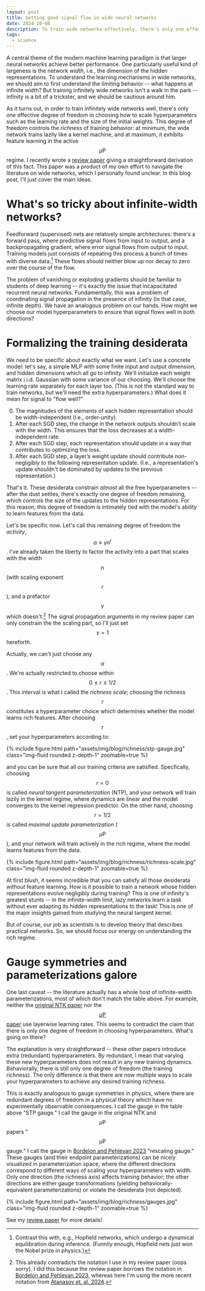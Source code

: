 ```yaml
---
layout: post
title: Getting good signal flow in wide neural networks
date: 2024-10-08
description: To train wide networks effectively, there's only one effective degree of freedom in choosing how hyperparameters scale.
tags:
  - science
---
```


A central theme of the modern machine learning paradigm is that larger neural networks achieve better performance. One particularly useful kind of largeness is the network *width*, i.e., the dimension of the hidden representations. To understand the learning mechanisms in wide networks, we should aim to first understand the limiting behavior -- what happens at infinite width? But training infinitely wide networks isn't a walk in the park -- infinity is a bit of a trickster, and we should be cautious around him.

As it turns out, in order to train infinitely wide networks well, there's only *one* effective degree of freedom in choosing how to scale hyperparameters such as the learning rate and the size of the initial weights. This degree of freedom controls the *richness* of training behavior: at minimum, the wide network trains lazily like a kernel machine, and at maximum, it exhibits feature learning in the active $$\mu\mathrm{P}$$ regime. I recently wrote a [review paper](https://arxiv.org/abs/2404.19719) giving a straightforward derivation of this fact. This paper was a product of my own effort to navigate the literature on wide networks, which I personally found unclear. In this blog post, I'll just cover the main ideas.

# What's so tricky about infinite-width networks?

Feedforward (supervised) nets are relatively simple architectures: there's a forward pass, where predictive signal flows from input to output, and a backpropagating gradient, where error signal flows from output to input. Training models just consists of repeating this process a bunch of times with diverse data.[^1] These flows should neither blow up nor decay to zero over the course of the flow.

The problem of vanishing or exploding gradients should be familiar to students of deep learning -- it's exactly the issue that incapacitated recurrent neural networks. Fundamentally, this was a problem of coordinating signal propagation in the presence of infinity (in that case, infinite depth). We have an analogous problem on our hands. How might we choose our model hyperparameters to ensure that signal flows well in both directions?

# Formalizing the training desiderata

We need to be specific about exactly what we want. Let's use a concrete model: let's say, a simple MLP with some finite input and output dimension, and hidden dimensions which all go to infinity. We'll initialize each weight matrix i.i.d. Gaussian with some variance of our choosing. We'll choose the learning rate separately for each layer too. (This is not the standard way to train networks, but we'll need the extra hyperparameters.) What does it mean for signal to "flow well?"

0. The magnitudes of the elements of each hidden representation should be width-independent (i.e., order-unity).
1. After each SGD step, the change in the network outputs shouldn’t scale with the width. This ensures that the loss decreases at a width-independent rate.
2. After each SGD step, each representation should update in a way that contributes to optimizing the loss.
3. After each SGD step, a layer’s weight update should contribute non-negligibly to the following representation update. (I.e., a representation's update shouldn't be dominated by updates to the previous representation.)

That's it. These desiderata constrain *almost* all the free hyperparameters -- after the dust settles, there's exactly one degree of freedom remaining, which controls the size of the updates to the hidden representations. For this reason, this degree of freedom is intimately tied with the model's ability to learn features from the data.

Let's be specific now. Let's call this remaining degree of freedom the *activity*, $$\alpha \equiv \gamma n^r$$. I've already taken the liberty to factor the activity into a part that scales with the width $$n$$ (with scaling exponent $$r$$), and a prefactor $$\gamma$$ which doesn't.[^2] The signal propagation arguments in my review paper can only constrain the the scaling part, so I'll just set $$\gamma=1$$ hereforth.

Actually, we can't just choose any $$\alpha$$. We're actually restricted to choose within $$0 \leq r \leq 1/2$$. This interval is what I called the *richness scale*; choosing the richness $$r$$ constitutes a hyperparameter choice which determines whether the model learns rich features. After choosing $$r$$, set your hyperparameters according to:

<div class="row mt-3">
    <div class="col-sm-8 mx-auto mt-md-0">
        {% include figure.html path="assets/img/blog/richness/stp-gauge.jpg" class="img-fluid rounded z-depth-1" zoomable=true %}
    </div>
</div>

and you can be sure that all our training criteria are satisfied. Specfically, choosing $$r=0$$ is called *neural tangent parameterization* (NTP), and your network will train lazily in the kernel regime, where dynamics are linear and the model converges to the kernel regression predictor. On the other hand, choosing $$r=1/2$$ is called *maximal update parameterization* ($$\mu\mathrm{P}$$), and your network will train actively in the rich regime, where the model learns features from the data.

<div class="row mt-3">
    <div class="col-sm mt-3 mt-md-0">
        {% include figure.html path="assets/img/blog/richness/richness-scale.jpg" class="img-fluid rounded z-depth-1" zoomable=true %}
    </div>
</div>

At first blush, it seems incredible that you can satisfy all those desiderata *without* feature learning. How is it possible to train a network whose hidden representations evolve negligibly during training? This is one of infinity's greatest stunts -- in the infinite-width limit, lazy networks learn a task without ever adapting its hidden representations to the task! This is one of the major insights gained from studying the neural tangent kernel.

But of course, our job as scientists is to develop theory that describes practical networks. So, we should focus our energy on understanding the rich regime.

# Gauge symmetries and parameterizations galore

One last caveat -- the literature actually has a whole host of infinite-width parameterizations, most of which don't match the table above. For example, neither the [original NTK paper](https://arxiv.org/abs/1806.07572) nor the [$$\mu\mathrm{P}$$ paper](https://arxiv.org/abs/2011.14522) use layerwise learning rates. This seems to contradict the claim that there is only one degree of freedom in choosing hyperparameters. What's going on there?

The explanation is very straightforward -- these other papers introduce extra (redundant) hyperparameters. By redundant, I mean that varying these new hyperparameters does not result in any new training dynamics. Behaviorally, there is still only one degree of freedom (the training richness). The only difference is that there are now multiple ways to scale your hyperparameters to achieve any desired training richness.

This is exactly analogous to gauge symmetries in physics, where there are redundant degrees of freedom in a physical theory which have no experimentally observable consequences. I call the gauge in the table above "STP gauge." I call the gauge in the original NTK and $$\mu\mathrm{P}$$ papers "$$\mu\mathrm{P}$$ gauge." I call the gauge in [Bordelon and Pehlevan 2023](https://arxiv.org/abs/2205.09653) "rescaling gauge." These gauges (and their endpoint parameterizations) can be nicely visualized in parameterization space, where the different directions correspond to different ways of scaling your hyperparameters with width. Only one direction (the richness axis) affects training behavior; the other directions are either gauge transformations (yielding behaviorally-equivalent parameterizations) or violate the desiderata (not depicted).

<div class="row mt-3">
    <div class="col-sm-8 mx-auto mt-md-0">
        {% include figure.html path="assets/img/blog/richness/gauges.jpg" class="img-fluid rounded z-depth-1" zoomable=true %}
    </div>
</div>

See my [review paper](https://arxiv.org/abs/2404.19719) for more details!


[^1]: Contrast this with, e.g., Hopfield networks, which undergo a dynamical equilibration during inference. (Funnily enough, Hopfield nets just won the Nobel prize in physics.)

[^2]: This already contradicts the notation I use in my review paper (oops sorry). I did this because the review paper borrows the notation in [Bordelon and Pehlevan 2023](https://arxiv.org/abs/2205.09653), whereas here I'm using the more recent notation from [Atanasov et. al. 2024](https://arxiv.org/abs/2410.04642).